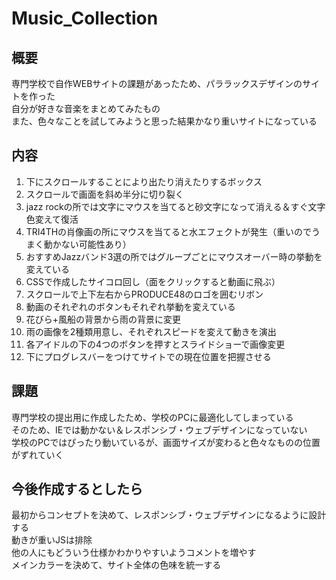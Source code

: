 # Music_Collection

## 概要  
専門学校で自作WEBサイトの課題があったため、パララックスデザインのサイトを作った  
自分が好きな音楽をまとめてみたもの  
また、色々なことを試してみようと思った結果かなり重いサイトになっている  

## 内容
1. 下にスクロールすることにより出たり消えたりするボックス  
2. スクロールで画面を斜め半分に切り裂く  
3. jazz rockの所では文字にマウスを当てると砂文字になって消える＆すぐ文字色変えて復活  
4. TRI4THの肖像画の所にマウスを当てると水エフェクトが発生（重いのでうまく動かない可能性あり）  
5. おすすめJazzバンド3選の所ではグループごとにマウスオーバー時の挙動を変えている  
6. CSSで作成したサイコロ回し（面をクリックすると動画に飛ぶ）  
7. スクロールで上下左右からPRODUCE48のロゴを囲むリボン  
8. 動画のそれぞれのボタンもそれぞれ挙動を変えている  
9. 花びら+風船の背景から雨の背景に変更  
10. 雨の画像を2種類用意し、それぞれスピードを変えて動きを演出  
11. 各アイドルの下の4つのボタンを押すとスライドショーで画像変更  
12. 下にプログレスバーをつけてサイトでの現在位置を把握させる  
  

## 課題
専門学校の提出用に作成したため、学校のPCに最適化してしまっている  
そのため、IEでは動かない＆レスポンシブ・ウェブデザインになっていない  
学校のPCではぴったり動いているが、画面サイズが変わると色々なものの位置がずれていく
  
## 今後作成するとしたら
最初からコンセプトを決めて、レスポンシブ・ウェブデザインになるように設計する  
動きが重いJSは排除  
他の人にもどういう仕様かわかりやすいようコメントを増やす  
メインカラーを決めて、サイト全体の色味を統一する
